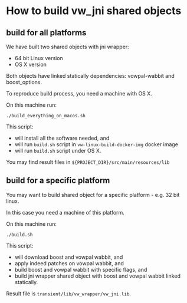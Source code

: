 How to build vw_jni shared objects
==================================

build for all platforms
-----------------------

We have built two shared objects with jni wrapper:

 - 64 bit Linux version
 - OS X version

Both objects have linked statically dependencies: vowpal-wabbit and boost_options.

To reproduce build process, you need a machine with OS X.

On this machine run:
```
./build_everything_on_macos.sh
```
This script:

 - will install all the software needed, and
 - will run `build.sh` script in `vw-linux-build-docker-img` docker image
 - will run `build.sh` script under OS X.

 You may find result files in `${PROJECT_DIR}/src/main/resources/lib`

build for a specific platform
------------------------------

You may want to build shared object for a specific platform - e.g. 32 bit linux.

In this case you need a machine of this platform.

On this machine run:
```
./build.sh
```

This script:

- will download boost and vowpal wabbit, and
- apply indeed patches on vowpal wabbit, and
- build boost and vowpal wabbit with specific flags, and
- build jni wrapper shared object with boost and vowpal wabbit linked statically.

Result file is `transient/lib/vw_wrapper/vw_jni.lib`.
